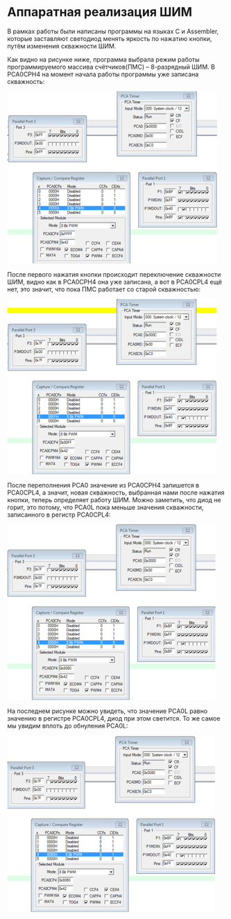 # Аппаратная реализация ШИМ

В рамках работы были написаны программы на языках C и Assembler, которые заставляют светодиод менять яркость по нажатию кнопки, путём изменения скважности ШИМ. 

Как видно на рисунке ниже, программа выбрала режим работы программируемого массива счётчиков(ПМС) – 8-разрядный ШИМ. В PCA0CPH4 на момент начала работы программы уже записана скважность:

![Первый рисунок](<1.png>)

После первого нажатия кнопки происходит переключение скважности ШИМ, видно как в  PCA0CPH4 она уже записана, а вот в  PCA0CPL4 ещё нет, это значит, что пока ПМС работает со старой скважностью:

![Второй рисунок](<2.png>)

После переполнения PCA0 значение из  PCA0CPH4 запишется в  PCA0CPL4, а значит, новая скважность, выбранная нами после нажатия кнопки, теперь определяет работу ШИМ. Можно заметить, что диод не горит, это потому, что PCA0L пока меньше значения скважности, записанного в регистр  PCA0CPL4:

![Третий рисунок](<3.png>)

На последнем рисунке можно увидеть, что значение PCA0L равно значению в регистре PCA0CPL4, диод при этом светится. То же самое мы увидим вплоть до обнуления PCA0L:

![Четвёртый рисунок](<4.png>)
